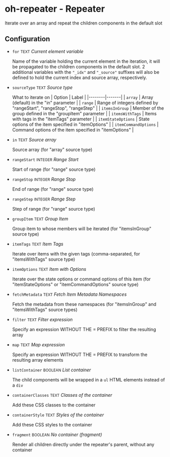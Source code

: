 # oh-repeater - Repeater

Iterate over an array and repeat the children components in the default slot

## Configuration


- `for` <small>TEXT</small> _Current element variable_

  Name of the variable holding the current element in the iteration, it will be propagated to the children components in the default slot. 2 additional variables with the <code>"_idx"</code> and <code>"_source"</code> suffixes will also be defined to hold the current index and source array, respectively.

- `sourceType` <small>TEXT</small> _Source type_

  What to iterate on
  | Option | Label |
  |--------|-------|
  | `array` | Array (default) in the "in" parameter |
  | `range` | Range of integers defined by "rangeStart", "rangeStop", "rangeStep" |
  | `itemsInGroup` | Member of the group defined in the "groupItem" parameter |
  | `itemsWithTags` | Items with tags in the "itemTags" parameter |
  | `itemStateOptions` | State options of the item specified in "itemOptions" |
  | `itemCommandOptions` | Command options of the item specified in "itemOptions" |


- `in` <small>TEXT</small> _Source array_

  Source array (for "array" source type)

- `rangeStart` <small>INTEGER</small> _Range Start_

  Start of range (for "range" source type)

- `rangeStop` <small>INTEGER</small> _Range Stop_

  End of range (for "range" source type)

- `rangeStep` <small>INTEGER</small> _Range Step_

  Step of range (for "range" source type)

- `groupItem` <small>TEXT</small> _Group Item_

  Group item to whose members will be iterated (for "itemsInGroup" source type)

- `itemTags` <small>TEXT</small> _Item Tags_

  Iterate over items with the given tags (comma-separated, for "itemsWithTags" source type)

- `itemOptions` <small>TEXT</small> _Item with Options_

  Iterate over the state options or command options of this item (for "itemStateOptions" or "itemCommandOptions" source type)

- `fetchMetadata` <small>TEXT</small> _Fetch Item Metadata Namespaces_

  Fetch the metadata from these namespaces (for "itemsInGroup" and "itemsWithTags" source types)

- `filter` <small>TEXT</small> _Filter expression_

  Specify an expression WITHOUT THE = PREFIX to filter the resulting array

- `map` <small>TEXT</small> _Map expression_

  Specify an expression WITHOUT THE = PREFIX to transform the resulting array elements

- `listContainer` <small>BOOLEAN</small> _List container_

  The child components will be wrapped in a <code>ul</code> HTML elements instead of a <code>div</code>

- `containerClasses` <small>TEXT</small> _Classes of the container_

  Add these CSS classes to the container

- `containerStyle` <small>TEXT</small> _Styles of the container_

  Add these CSS styles to the container

- `fragment` <small>BOOLEAN</small> _No container (fragment)_

  Render all children directly under the repeater's parent, without any container


